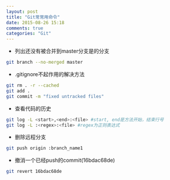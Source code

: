 ```yaml
---
layout: post
title: "Git常常用命令"
date: 2015-08-26 15:18
comments: true
categories: "Git"
---
```

* 列出还没有被合并到master分支是的分支
```bash
git branch --no-merged master
```
* .gitignore不起作用的解决方法
```bash
git rm . -r --cached
git add .
git commit -m "fixed untracked files"
```
* 查看代码的历史
```bash
git log -L <start>,<end>:<file> #start, end是方法开始，结束行号
git log -L :<regex>:<file> #regex为正则表达式
```
* 删除远程分支
```bash
git push origin :branch_name1
```
* 撤消一个已经push的commit(16bdac68de)
```bash
git revert 16bdac68de
```

